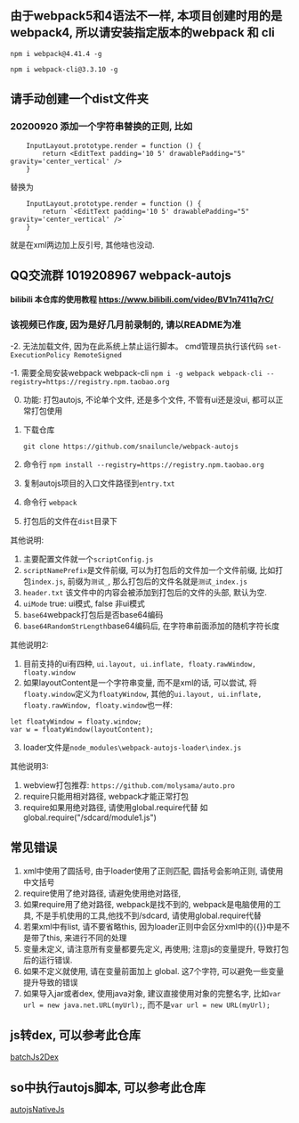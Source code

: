 ## 由于webpack5和4语法不一样, 本项目创建时用的是webpack4, 所以请安装指定版本的webpack 和 cli
```
npm i webpack@4.41.4 -g

npm i webpack-cli@3.3.10 -g

```
## 请手动创建一个dist文件夹
### 20200920 添加一个字符串替换的正则, 比如
```
    InputLayout.prototype.render = function () {
        return <EditText padding='10 5' drawablePadding="5" gravity='center_vertical' />
    }
```
替换为
```
    InputLayout.prototype.render = function () {
        return `<EditText padding='10 5' drawablePadding="5" gravity='center_vertical' />`
    }
```
就是在xml两边加上反引号, 其他啥也没动.

## QQ交流群 1019208967  webpack-autojs
#### bilibili 本仓库的使用教程  https://www.bilibili.com/video/BV1n7411q7rC/
### 该视频已作废, 因为是好几月前录制的, 请以README为准


-2. 无法加载文件, 因为在此系统上禁止运行脚本。 cmd管理员执行该代码 `set-ExecutionPolicy RemoteSigned`

-1. 需要全局安装webpack webpack-cli `npm i -g webpack webpack-cli --registry=https://registry.npm.taobao.org`

0. 功能: 打包autojs, 不论单个文件, 还是多个文件, 不管有ui还是没ui, 都可以正常打包使用
1. 下载仓库

    `git clone https://github.com/snailuncle/webpack-autojs`
2. 命令行
    `npm install --registry=https://registry.npm.taobao.org`
3. 复制autojs项目的入口文件路径到`entry.txt`
4. 命令行 `webpack`
5. 打包后的文件在`dist`目录下

其他说明:
1. 主要配置文件就一个`scriptConfig.js`
2. `scriptNamePrefix`是文件前缀, 可以为打包后的文件加一个文件前缀, 比如打包`index.js`, 前缀为`测试_`, 那么打包后的文件名就是`测试_index.js`
3. `header.txt` 该文件中的内容会被添加到打包后的文件的头部, 默认为空.
4. `uiMode` true: ui模式, false 非ui模式
5.  `base64`webpack打包后是否base64编码
6.  `base64RandomStrLength`base64编码后, 在字符串前面添加的随机字符长度

其他说明2:
1. 目前支持的ui有四种, ` ui.layout, ui.inflate, floaty.rawWindow, floaty.window `
2. 如果layoutContent是一个字符串变量, 而不是xml的话, 可以尝试, 将`floaty.window`定义为`floatyWindow`, 其他的` ui.layout, ui.inflate, floaty.rawWindow, floaty.window `也一样:
```
let floatyWindow = floaty.window;
var w = floatyWindow(layoutContent);
```
3. loader文件是`node_modules\webpack-autojs-loader\index.js`

其他说明3:
1. webview打包推荐: `https://github.com/molysama/auto.pro`
2. require只能用相对路径, webpack才能正常打包
3. require如果用绝对路径, 请使用global.require代替  如global.require("/sdcard/module1.js")

## 常见错误
1. xml中使用了圆括号, 由于loader使用了正则匹配, 圆括号会影响正则, 请使用中文括号
2. require使用了绝对路径, 请避免使用绝对路径,
3. 如果require用了绝对路径, webpack是找不到的, webpack是电脑使用的工具, 不是手机使用的工具,他找不到/sdcard, 请使用global.require代替
4. 若果xml中有list, 请不要省略this, 因为loader正则中会区分xml中的{{}}中是不是带了this, 来进行不同的处理
5. 变量未定义, 请注意所有变量都要先定义, 再使用; 注意js的变量提升, 导致打包后的运行错误.
6. 如果不定义就使用, 请在变量前面加上   global.   这7个字符, 可以避免一些变量提升导致的错误
7. 如果导入jar或者dex, 使用java对象, 建议直接使用对象的完整名字, 比如`var url = new java.net.URL(myUrl);`, 而不是`var url = new URL(myUrl);`
## js转dex, 可以参考此仓库
[batchJs2Dex](https://github.com/snailuncle/batchJs2Dex)

## so中执行autojs脚本, 可以参考此仓库
[autojsNativeJs](https://github.com/snailuncle/autojsNativeJs)
